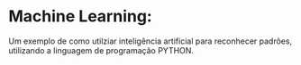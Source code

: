 # Machine Learning:
Um exemplo de como utilziar inteligência artificial para reconhecer padrões, utilizando a linguagem de programação PYTHON.
